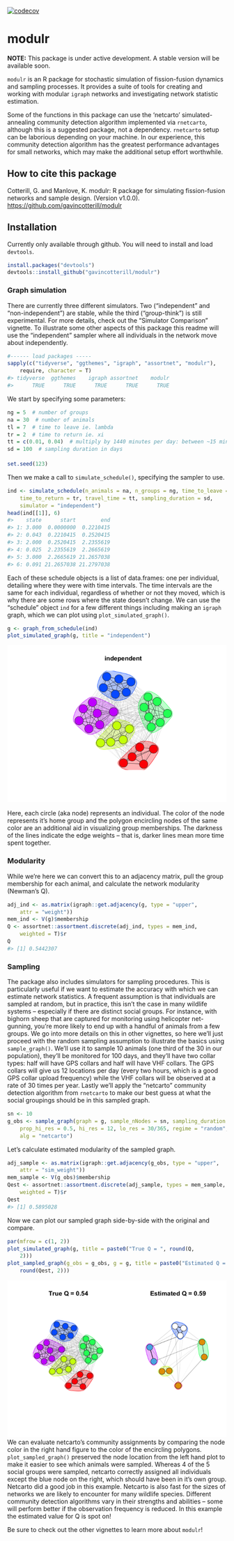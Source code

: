 <!-- badges: start -->

[![codecov](https://codecov.io/gh/gavincotterill/modulr/branch/main/graph/badge.svg?token=511F3OBKA6)](https://codecov.io/gh/gavincotterill/modulr)
<!-- badges: end -->

# modulr

**NOTE:** This package is under active development. A stable version
will be available soon.

`modulr` is an R package for stochastic simulation of fission-fusion
dynamics and sampling processes. It provides a suite of tools for
creating and working with modular `igraph` networks and investigating
network statistic estimation.

Some of the functions in this package can use the ‘netcarto’
simulated-annealing community detection algorithm implemented via
`rnetcarto`, although this is a suggested package, not a dependency.
`rnetcarto` setup can be laborious depending on your machine. In our
experience, this community detection algorithm has the greatest
performance advantages for small networks, which may make the additional
setup effort worthwhile.

## How to cite this package

Cotterill, G. and Manlove, K. modulr: R package for simulating
fission-fusion networks and sample design. (Version v1.0.0).
<https://github.com/gavincotterill/modulr>

## Installation

Currently only available through github. You will need to install and
load `devtools`.

``` r
install.packages("devtools")
devtools::install_github("gavincotterill/modulr")
```

### Graph simulation

There are currently three different simulators. Two (“independent” and
“non-independent”) are stable, while the third (“group-think”) is still
experimental. For more details, check out the “Simulator Comparison”
vignette. To illustrate some other aspects of this package this readme
will use the “independent” sampler where all individuals in the network
move about independently.

``` r
#------ load packages -----
sapply(c("tidyverse", "ggthemes", "igraph", "assortnet", "modulr"),
    require, character = T)
#> tidyverse  ggthemes    igraph assortnet    modulr 
#>      TRUE      TRUE      TRUE      TRUE      TRUE
```

We start by specifying some parameters:

``` r
ng = 5  # number of groups
na = 30  # number of animals
tl = 7  # time to leave ie. lambda
tr = 2  # time to return ie. xi
tt = c(0.01, 0.04)  # multiply by 1440 minutes per day: between ~15 minutes to an hour to switch groups
sd = 100  # sampling duration in days

set.seed(123)
```

Then we make a call to `simulate_schedule()`, specifying the sampler to
use.

``` r
ind <- simulate_schedule(n_animals = na, n_groups = ng, time_to_leave = tl,
    time_to_return = tr, travel_time = tt, sampling_duration = sd,
    simulator = "independent")
head(ind[[1]], 6)
#>    state      start        end
#> 1: 3.000  0.0000000  0.2210415
#> 2: 0.043  0.2210415  0.2520415
#> 3: 2.000  0.2520415  2.2355619
#> 4: 0.025  2.2355619  2.2665619
#> 5: 3.000  2.2665619 21.2657038
#> 6: 0.091 21.2657038 21.2797038
```

Each of these schedule objects is a list of data.frames: one per
individual, detailing where they were with time intervals. The time
intervals are the same for each individual, regardless of whether or not
they moved, which is why there are some rows where the state doesn’t
change. We can use the “schedule” object `ind` for a few different
things including making an `igraph` graph, which we can plot using
`plot_simulated_graph()`.

``` r
g <- graph_from_schedule(ind)
plot_simulated_graph(g, title = "independent")
```

![](man/figures/README-graph-1.png)

Here, each circle (aka node) represents an individual. The color of the
node represents it’s home group and the polygon encircling nodes of the
same color are an additional aid in visualizing group memberships. The
darkness of the lines indicate the edge weights – that is, darker lines
mean more time spent together.

### Modularity

While we’re here we can convert this to an adjacency matrix, pull the
group membership for each animal, and calculate the network modularity
(Newman’s Q).

``` r
adj_ind <- as.matrix(igraph::get.adjacency(g, type = "upper",
    attr = "weight"))
mem_ind <- V(g)$membership
Q <- assortnet::assortment.discrete(adj_ind, types = mem_ind,
    weighted = T)$r
Q
#> [1] 0.5442307
```

### Sampling

The package also includes simulators for sampling procedures. This is
particularly useful if we want to estimate the accuracy with which we
can estimate network statistics. A frequent assumption is that
individuals are sampled at random, but in practice, this isn’t the case
in many wildlife systems – especially if there are distinct social
groups. For instance, with bighorn sheep that are captured for
monitoring using helicopter net-gunning, you’re more likely to end up
with a handful of animals from a few groups. We go into more details on
this in other vignettes, so here we’ll just proceed with the random
sampling assumption to illustrate the basics using `sample_graph()`.
We’ll use it to sample 10 animals (one third of the 30 in our
population), they’ll be monitored for 100 days, and they’ll have two
collar types: half will have GPS collars and half will have VHF collars.
The GPS collars will give us 12 locations per day (every two hours,
which is a good GPS collar upload frequency) while the VHF collars will
be observed at a rate of 30 times per year. Lastly we’ll apply the
“netcarto” community detection algorithm from `rnetcarto` to make our
best guess at what the social groupings should be in this sampled graph.

``` r
sn <- 10
g_obs <- sample_graph(graph = g, sample_nNodes = sn, sampling_duration = sd,
    prop_hi_res = 0.5, hi_res = 12, lo_res = 30/365, regime = "random",
    alg = "netcarto")
```

Let’s calculate estimated modularity of the sampled graph.

``` r
adj_sample <- as.matrix(igraph::get.adjacency(g_obs, type = "upper",
    attr = "sim_weight"))
mem_sample <- V(g_obs)$membership
Qest <- assortnet::assortment.discrete(adj_sample, types = mem_sample,
    weighted = T)$r
Qest
#> [1] 0.5895028
```

Now we can plot our sampled graph side-by-side with the original and
compare.

``` r
par(mfrow = c(1, 2))
plot_simulated_graph(g, title = paste0("True Q = ", round(Q,
    2)))
plot_sampled_graph(g_obs = g_obs, g = g, title = paste0("Estimated Q = ",
    round(Qest, 2)))
```

![](man/figures/README-plot-sampled-1.png) We can evaluate netcarto’s
community assignments by comparing the node color in the right hand
figure to the color of the encircling polygons. `plot_sampled_graph()`
preserved the node location from the left hand plot to make it easier to
see which animals were sampled. Whereas 4 of the 5 social groups were
sampled, netcarto correctly assigned all individuals except the blue
node on the right, which should have been in it’s own group. Netcarto
did a good job in this example. Netcarto is also fast for the sizes of
networks we are likely to encounter for many wildlife species. Different
community detection algorithms vary in their strengths and abilities –
some will perform better if the observation frequency is reduced. In
this example the estimated value for Q is spot on!

Be sure to check out the other vignettes to learn more about `modulr`!
